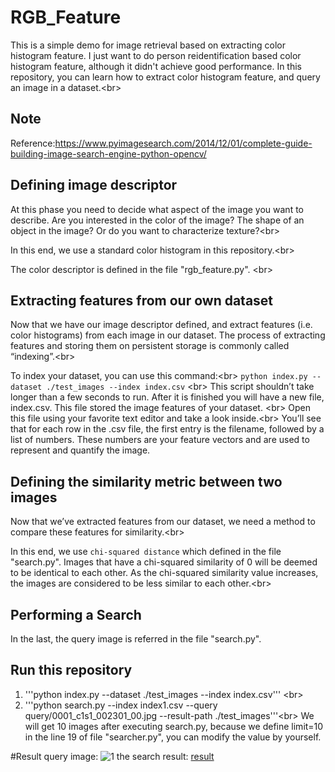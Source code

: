 # RGB_Feature
This is a simple demo for image retrieval based on extracting color histogram feature. I just want to do person reidentification based color histogram feature, although it didn't achieve good performance. In this repository, you can learn how to extract color histogram feature, and query an image in a dataset.\<br> 
## Note 
Reference:https://www.pyimagesearch.com/2014/12/01/complete-guide-building-image-search-engine-python-opencv/
##  Defining image descriptor
At this phase you need to decide what aspect of the image you want to describe. Are you interested in the color of the image? The shape of an object in the image? Or do you want to characterize texture?\<br> 

In this end, we use a standard color histogram in this repository.\<br> 

The color descriptor is defined in the file "rgb_feature.py". \<br> 

## Extracting features from our own dataset
Now that we have our image descriptor defined, and extract  features (i.e. color histograms) from each image in our dataset. The process of extracting features and storing them on persistent storage is commonly called “indexing”.\<br> 

To index your dataset, you can use this command:\<br> 
`python index.py --dataset ./test_images --index index.csv` \<br>
This script shouldn’t take longer than a few seconds to run. After it is finished you will have a new file, index.csv. This file stored the image features of your dataset. \<br>
Open this file using your favorite text editor and take a look inside.\<br>
You’ll see that for each row in the .csv file, the first entry is the filename, followed by a list of numbers. These numbers are your feature vectors and are used to represent and quantify the image.

## Defining the similarity metric between two images
Now that we’ve extracted features from our dataset, we need a method to compare these features for similarity.\<br>

In this end, we use `chi-squared distance` which defined in the file "search.py". Images that have a chi-squared similarity of 0 will be deemed to be identical to each other. As the chi-squared similarity value increases, the images are considered to be less similar to each other.\<br>

## Performing a Search
In the last, the query image is referred in the file "search.py".

## Run this repository
1. '''python index.py --dataset ./test_images --index index.csv''' \<br>
2. '''python search.py --index index1.csv --query query/0001_c1s1_002301_00.jpg --result-path ./test_images'''\<br>
We will get 10 images after executing search.py, because we define limit=10 in the line 19 of file "searcher.py", you can modify the value by yourself.

#Result
query image:
![1](https://github.com/Ixiaohuihuihui/RGB_Feature/tree/master/query)
the search result:
[result](https://github.com/Ixiaohuihuihui/RGB_Feature/tree/master/Result)

